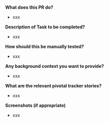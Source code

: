 **What does this PR do?**

- xxx

**Description of Task to be completed?**

- xxx

**How should this be manually tested?**

- xxx

**Any background context you want to provide?**

- xxx

**What are the relevant pivotal tracker stories?**

- xxx

**Screenshots (if appropriate)**

- xxx
